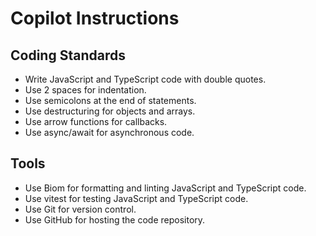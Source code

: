 # Copilot Instructions

## Coding Standards

- Write JavaScript and TypeScript code with double quotes.
- Use 2 spaces for indentation.
- Use semicolons at the end of statements.
- Use destructuring for objects and arrays.
- Use arrow functions for callbacks.
- Use async/await for asynchronous code.

## Tools

- Use Biom for formatting and linting JavaScript and TypeScript code.
- Use vitest for testing JavaScript and TypeScript code.
- Use Git for version control.
- Use GitHub for hosting the code repository.

